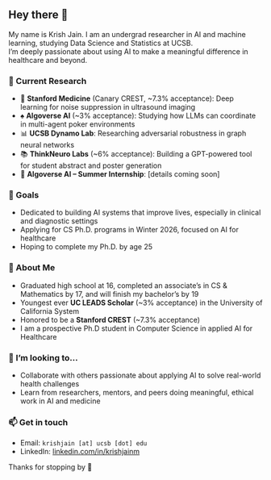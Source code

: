 ## Hey there 👋

My name is Krish Jain. I am an undergrad researcher in AI and machine learning, studying Data Science and Statistics at UCSB.  
I’m deeply passionate about using AI to make a meaningful difference in healthcare and beyond.

### 🔬 Current Research
- 🧬 **Stanford Medicine** (Canary CREST, ~7.3% acceptance): Deep learning for noise suppression in ultrasound imaging  
- ♠️ **Algoverse AI** (~3% acceptance): Studying how LLMs can coordinate in multi-agent poker environments  
- 📊 **UCSB Dynamo Lab**: Researching adversarial robustness in graph neural networks  
- 📚 **ThinkNeuro Labs** (~6% acceptance): Building a GPT-powered tool for student abstract and poster generation
- 🚀 **Algoverse AI – Summer Internship**: [details coming soon]  

### 🎯 Goals
- Dedicated to building AI systems that improve lives, especially in clinical and diagnostic settings  
- Applying for CS Ph.D. programs in Winter 2026, focused on AI for healthcare  
- Hoping to complete my Ph.D. by age 25

### 🌱 About Me
- Graduated high school at 16, completed an associate’s in CS & Mathematics by 17, and will finish my bachelor’s by 19  
- Youngest ever **UC LEADS Scholar** (~3% acceptance) in the University of California System 
- Honored to be a **Stanford CREST** (~7.3% acceptance)
- I am a prospective Ph.D student in Computer Science in applied AI for Healthcare

### 🤝 I’m looking to...
- Collaborate with others passionate about applying AI to solve real-world health challenges  
- Learn from researchers, mentors, and peers doing meaningful, ethical work in AI and medicine

### 📫 Get in touch
- Email: `krishjain [at] ucsb [dot] edu`  
- LinkedIn: [linkedin.com/in/krishjainm](https://www.linkedin.com/in/krishjainm)

Thanks for stopping by 🙏
